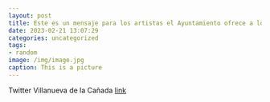 ```yaml
---
layout: post
title: Este es un mensaje para los artistas el Ayuntamiento ofrece a los creadores la oportunidad de mostrar su obra en las salas del ...
date: 2023-02-21 13:07:29
categories: uncategorized
tags:
- random
image: /img/image.jpg
caption: This is a picture
---
```

Twitter Villanueva de la Cañada [link](https://twitter.com/AytoVDLCanada/status/1628003132633497618)
